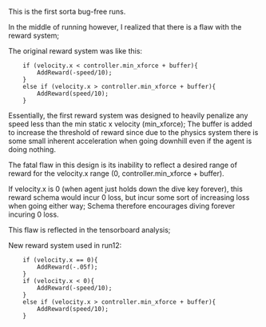 This is the first sorta bug-free runs.

In the middle of running however, I realized that there is a flaw with the reward system; 

The original reward system was like this: 

        if (velocity.x < controller.min_xforce + buffer){
            AddReward(-speed/10);
        }
        else if (velocity.x > controller.min_xforce + buffer){
            AddReward(speed/10);
        }

Essentially, the first reward system was designed to heavily penalize any speed less than the min static x velocity (min_xforce); The buffer is added to increase the threshold of reward since due to the physics system there is some small inherent acceleration when going downhill even if the agent is doing nothing.

The fatal flaw in this design is its inability to reflect a desired range of reward for the velocity.x range (0, controller.min_xforce + buffer).

If velocity.x is 0 (when agent just holds down the dive key forever), this reward schema would incur 0 loss, but incur some sort of increasing loss when going either way; Schema therefore encourages diving forever incuring 0 loss.

This flaw is reflected in the tensorboard analysis;


New reward system used in run12:

        if (velocity.x == 0){
            AddReward(-.05f);
        }
        if (velocity.x < 0){
            AddReward(-speed/10);
        }
        else if (velocity.x > controller.min_xforce + buffer){
            AddReward(speed/10);
        }